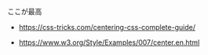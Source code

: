 
ここが最高

+ <https://css-tricks.com/centering-css-complete-guide/>

+ <https://www.w3.org/Style/Examples/007/center.en.html>